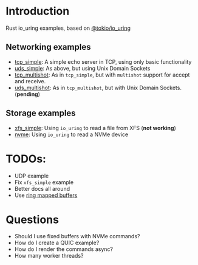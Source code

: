 # Introduction
Rust io_uring examples, based on [@tokio/io_uring](https://github.com/tokio-rs/io-uring)

## Networking examples
- [tcp_simple](examples/tcp_simple): A simple echo server in TCP, using only basic functionality
- [uds_simple](examples/uds_simple): As above, but using Unix Domain Sockets
- [tcp_multishot](examples/tcp_multishot): As in `tcp_simple`, but with `multishot` support for accept and receive.
- [uds_multishot](examples/uds_multishot): As in `tcp_multishot`, but with Unix Domain Sockets. (**pending**)

## Storage examples
- [xfs_simple](examples/xfs_simple): Using `io_uring` to read a file from XFS (**not working**)
- [nvme](examples/nvme): Using `io_uring` to read a NVMe device

# TODOs:

- UDP example
- Fix `xfs_simple` example
- Better docs all around
- Use [ring mapped buffers](https://github.com/axboe/liburing/wiki/io_uring-and-networking-in-2023#provided-buffers)

# Questions

- Should I use fixed buffers with NVMe commands?
- How do I create a QUIC example?
- How do I render the commands async?
- How many worker threads?